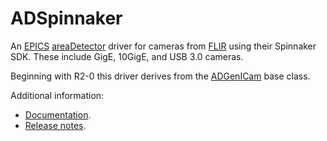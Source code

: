 ADSpinnaker
===========
An 
[EPICS](http://www.aps.anl.gov/epics)
[areaDetector](https://cars.uchicago.edu/software/epics/areaDetector.html)
driver for cameras from 
[FLIR](http://www.flir.com) using their Spinnaker SDK.
These include GigE, 10GigE, and USB 3.0 cameras.

Beginning with R2-0 this driver derives from the [ADGenICam](https://github.com/areaDetector/ADGenICam) base class.

Additional information:
* [Documentation](https://areadetector.github.io/master/ADSpinnaker/ADSpinnaker.html).
* [Release notes](RELEASE.md).
